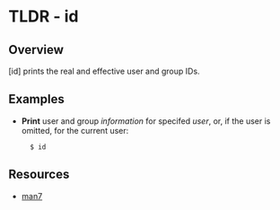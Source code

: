 TLDR - id
==========

Overview
--------

[id] prints the real and effective user and group IDs.

Examples
--------

- **Print** user and group *information* for specifed *user*, or, if the user is omitted, for the current user:

        $ id

Resources
---------

- [man7](http://man7.org/linux/man-pages/man1/id.1.html)

[man7]: https://man7.org/
